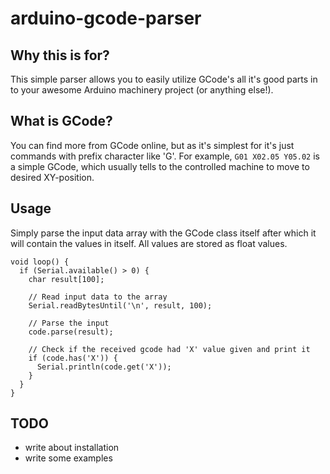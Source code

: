 # arduino-gcode-parser

## Why this is for?

This simple parser allows you to easily utilize GCode's all it's good parts
in to your awesome Arduino machinery project (or anything else!).

## What is GCode?

You can find more from GCode online, but as it's simplest for it's just
commands with prefix character like 'G'. For example, `G01 X02.05 Y05.02` is
a simple GCode, which usually tells to the controlled machine to move to
desired XY-position.

## Usage

Simply parse the input data array with the GCode class itself after which it will
contain the values in itself. All values are stored as float values.

```
void loop() {
  if (Serial.available() > 0) {
	char result[100];

    // Read input data to the array
	Serial.readBytesUntil('\n', result, 100);

    // Parse the input
	code.parse(result);

    // Check if the received gcode had 'X' value given and print it
    if (code.has('X')) {
      Serial.println(code.get('X'));
    }
  }
}
```

## TODO

* write about installation
* write some examples
